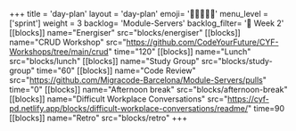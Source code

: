 +++
title = 'day-plan'
layout = 'day-plan'
emoji= '🧑🏽‍🤝‍🧑🏽'
menu_level = ['sprint']
weight = 3
backlog= 'Module-Servers'
backlog_filter= '📅 Week 2'
[[blocks]]
name="Energiser"
src="blocks/energiser"
[[blocks]]
name="CRUD Workshop"
src="https://github.com/CodeYourFuture/CYF-Workshops/tree/main/crud"
time="120"
[[blocks]]
name="Lunch"
src="blocks/lunch"
[[blocks]]
name="Study Group"
src="blocks/study-group"
time="60"
[[blocks]]
name="Code Review"
src="https://github.com/Migracode-Barcelona/Module-Servers/pulls"
time="0"
[[blocks]]
name="Afternoon break"
src="blocks/afternoon-break"
[[blocks]]
name="Difficult Workplace Conversations"
src="https://cyf-pd.netlify.app/blocks/difficult-workplace-conversations/readme/"
time=90
[[blocks]]
name="Retro"
src="blocks/retro"
+++
